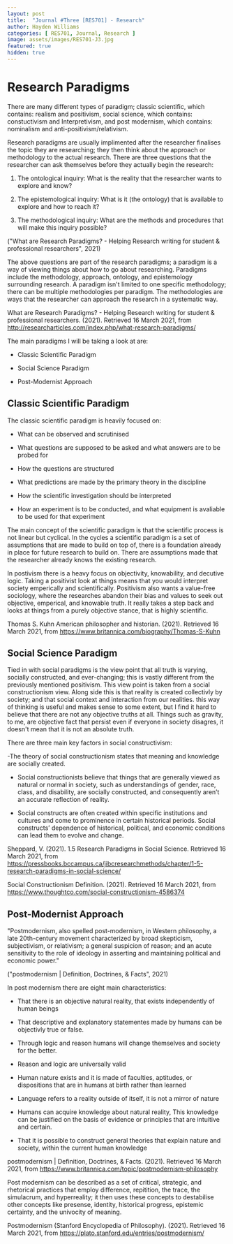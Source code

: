 ```yaml
---
layout: post
title:  "Journal #Three [RES701] - Research" 
author: Hayden Williams
categories: [ RES701, Journal, Research ]
image: assets/images/RES701-J3.jpg
featured: true
hidden: true
---
```




# Research Paradigms
There are many different types of paradigm; classic scientific, which contains: realism and positivism, social science, which contains: constuctivism and Interpretivism, and post modernism, which contains: nominalism and anti-positivism/relativism.

Research paradigms are usually implimented after the researcher finalises the topic they are researching; they then think about the approach or methodology to the actual research. There are three questions that the researcher can ask themselves before they actually begin the research:


1. The ontological inquiry: What is the reality that the researcher wants to explore and know? 

2. The epistemological inquiry: What is it (the ontology) that is available to explore and how to reach it? 

3. The methodological inquiry: What are the methods and procedures that will make this inquiry possible?


("What are Research Paradigms? - Helping Research writing for student & professional researchers", 2021)


The above questions are part of the research paradigms; a paradigm is a way of viewing things about how to go about researching. Paradigms include the methodology, approach, ontology, and epistemology surrounding research. A paradigm isn't limited to one specific methodology; there can be multiple methodologies per paradigm. The methodologies are ways that the researcher can approach the research in a systematic way.


What are Research Paradigms? - Helping Research writing for student & professional researchers. (2021). Retrieved 16 March 2021, from http://researcharticles.com/index.php/what-research-paradigms/


The main paradigms I will be taking a look at are:

- Classic Scientific Paradigm

- Social Science Paradigm

- Post-Modernist Approach


## Classic Scientific Paradigm


The classic scientific paradigm is heavily focused on:


- What can be observed and scrutinised

- What questions are supposed to be asked and what answers are to be probed for

- How the questions are structured

- What predictions are made by the primary theory in the discipline

- How the scientific investigation should be interpreted

- How an experiment is to be conducted, and what equipment is avaliable to be used for that experiment


The main concept of the scientific paradigm is that the scientific process is not linear but cyclical. In the cycles a scientific paradigm is a set of assumptions that are made to build on top of, there is a foundation already in place for future research to build on. There are assumptions made that the researcher already knows the existing research.


In postivism there is a heavy focus on objectivity, knowability, and decutive logic. Taking a positivist look at things means that you would interpret society emperically and scientifically. Positivism also wants a value-free sociology, where the researches abandon their bias and values to seek out objective, emperical, and knowable truth. It really takes a step back and looks at things from a purely objective stance, that is highly scientific.


Thomas S. Kuhn American philosopher and historian. (2021). Retrieved 16 March 2021, from https://www.britannica.com/biography/Thomas-S-Kuhn


## Social Science Paradigm


Tied in with social paradigms is the view point that all truth is varying, socially constructed, and ever-changing; this is vastly different from the previously mentioned positivism. This view point is taken from a social constructionism view. Along side this is that reality is created collectivly by society; and that social context and interaction from our realities. this way of thinking is useful and makes sense to some extent, but I find it hard to believe that there are not any objective truths at all. Things such as gravity, to me, are objective fact that persist even if everyone in society disagres, it doesn't mean that it is not an absolute truth.


There are three main key factors in social constructivism:


-The theory of social constructionism states that meaning and knowledge are socially created.

- Social constructionists believe that things that are generally viewed as natural or normal in society, such as understandings of gender, race, class, and disability, are socially constructed, and consequently aren’t an accurate reflection of reality.

- Social constructs are often created within specific institutions and cultures and come to prominence in certain historical periods. Social constructs’ dependence of historical, political, and economic conditions can lead them to evolve and change.



Sheppard, V. (2021). 1.5 Research Paradigms in Social Science. Retrieved 16 March 2021, from https://pressbooks.bccampus.ca/jibcresearchmethods/chapter/1-5-research-paradigms-in-social-science/


Social Constructionism Definition. (2021). Retrieved 16 March 2021, from https://www.thoughtco.com/social-constructionism-4586374


## Post-Modernist Approach


"Postmodernism, also spelled post-modernism, in Western philosophy, a late 20th-century movement characterized by broad skepticism, subjectivism, or relativism; a general suspicion of reason; and an acute sensitivity to the role of ideology in asserting and maintaining political and economic power." 


("postmodernism | Definition, Doctrines, & Facts", 2021)


In post modernism there are eight main characteristics:


- That there is an objective natural reality, that exists independently of human beings


- That descriptive and explanatory statementes made by humans can be objectivly true or false.


- Through logic and reason humans will change themselves and society for the better.


- Reason and logic are universally valid


- Human nature exists and it is made of faculties, aptitudes, or dispositions that are in humans at birth rather than learned


- Language refers to a reality outside of itself, it is not a mirror of nature
 

- Humans can acquire knowledge about natural reality, This knowledge can be justified on the basis of evidence or principles that are intuitive and certain.


- That it is possible to construct general theories that explain nature and society, within the current human knowledge


postmodernism | Definition, Doctrines, & Facts. (2021). Retrieved 16 March 2021, from https://www.britannica.com/topic/postmodernism-philosophy


Post modernism can be described as a set of critical, strategic, and rhetorical practices that employ difference, repitition, the trace, the simulacrum, and hyperreality; it then uses these concepts to destabilise other concepts like presense, identity, historical progress, epistemic certainty, and the univocity of meaning.


Postmodernism (Stanford Encyclopedia of Philosophy). (2021). Retrieved 16 March 2021, from https://plato.stanford.edu/entries/postmodernism/
